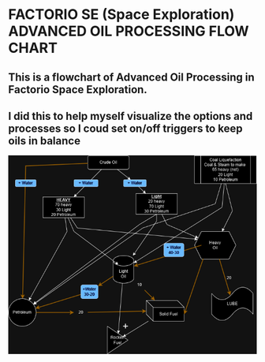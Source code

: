 # FACTORIO SE (Space Exploration) ADVANCED OIL PROCESSING FLOW CHART 

## This is a flowchart of Advanced Oil Processing in Factorio Space Exploration.
## I did this to help myself visualize the options and processes so I coud set on/off triggers to keep oils in balance


![Advanced Oil Processing](https://github.com/TheColetrain/draw.io/blob/main/Untitled%20Diagram.drawio.png)




